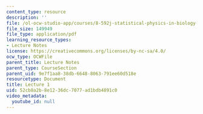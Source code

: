 ```yaml
---
content_type: resource
description: ''
file: /ol-ocw-studio-app/courses/8-592j-statistical-physics-in-biology-spring-2011/52cb8a2b8e1236dc7077ad1bdb4891c0_MIT8_592JS11_lec1.pdf
file_size: 149949
file_type: application/pdf
learning_resource_types:
- Lecture Notes
license: https://creativecommons.org/licenses/by-nc-sa/4.0/
ocw_type: OCWFile
parent_title: Lecture Notes
parent_type: CourseSection
parent_uid: 9e7f1aa8-38db-6648-8063-791ee60d518e
resourcetype: Document
title: Lecture 1
uid: 52cb8a2b-8e12-36dc-7077-ad1bdb4891c0
video_metadata:
  youtube_id: null
---
```

